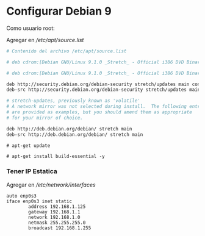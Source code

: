 # Configurar Debian 9

Como usuario root:

Agregar en */etc/apt/source.list*

``` bash
# Contenido del archivo /etc/apt/source.list

# deb cdrom:[Debian GNU/Linux 9.1.0 _Stretch_ - Official i386 DVD Binary-1 20170722-12:45]/ stretch con$

# deb cdrom:[Debian GNU/Linux 9.1.0 _Stretch_ - Official i386 DVD Binary-1 20170722-12:45]/ stretch con$

deb http://security.debian.org/debian-security stretch/updates main contrib
deb-src http://security.debian.org/debian-security stretch/updates main contrib

# stretch-updates, previously known as 'volatile'
# A network mirror was not selected during install.  The following entries
# are provided as examples, but you should amend them as appropriate
# for your mirror of choice.

deb http://deb.debian.org/debian/ stretch main
deb-src http://deb.debian.org/debian/ stretch main
```

`# apt-get update`

`# apt-get install build-essential -y`

### Tener IP Estatica

Agregar en */etc/network/interfaces*

```
auto enp0s3
iface enp0s3 inet static
        address 192.168.1.125
        gateway 192.168.1.1
        network 192.168.1.0
        netmask 255.255.255.0
        broadcast 192.168.1.255
```
